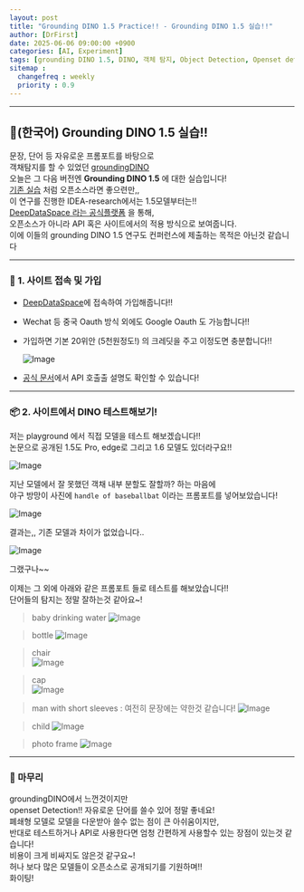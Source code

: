 ```yaml
---
layout: post
title: "Grounding DINO 1.5 Practice!! - Grounding DINO 1.5 실습!!"
author: [DrFirst]
date: 2025-06-06 09:00:00 +0900
categories: [AI, Experiment]
tags: [grounding DINO 1.5, DINO, 객체 탐지, Object Detection, Openset detection, Closed source, python, 파이썬 실습]
sitemap :
  changefreq : weekly
  priority : 0.9
---
```



---

## 🦖(한국어) Grounding DINO 1.5 실습!!

문장, 단어 등 자유로운 프롬포트를 바탕으로  
객채탐지를 할 수 있었던 [groundingDINO](https://drfirstlee.github.io/posts/groundingDINO/)  
오늘은 그 다음 버전엔 **Grounding DINO 1.5** 에 대한 실습입니다!  
[기존 실습](https://drfirstlee.github.io/posts/groundingDINO_Detection_usage/) 처럼 오픈소스라면 좋으련만,,  
이 연구를 진행한 IDEA-research에서는 1.5모델부터는!!  
[DeepDataSpace 라는 공식플랫폼](https://cloud.deepdataspace.com/) 을 통해,  
오픈소스가 아니라 API 혹은 사이트에서의 적용 방식으로 보여줍니다.   
이에 이들의 grounding DINO 1.5 연구도 컨퍼런스에 제출하는 목적은 아닌것 같습니다

---

### 🧱 1. 사이트 접속 및 가입

- [DeepDataSpace](https://cloud.deepdataspace.com/)에 접속하여 가입해줍니다!!  
- Wechat 등 중국 Oauth 방식 외에도 Google Oauth 도 가능합니다!!  
- 가입하면 기본 20위안 (5천원정도!) 의 크레딧을 주고 이정도면 충분합니다!!

  ![Image](https://github.com/user-attachments/assets/3298117c-6552-4313-a4df-f8db44198d07)


- [공식 문서](https://cloud.deepdataspace.com/docs)에서 API 호출출 설명도 확인할 수 있습니다!  

---

### 📦 2. 사이트에서 DINO 테스트해보기!  

저는 playground 에서 직접 모델을 테스트 해보겠습니다!!   
논문으로 공개된 1.5도 Pro, edge로 그리고 1.6 모델도 있더라구요!!

![Image](https://github.com/user-attachments/assets/502e7811-ea96-4114-a107-91e0476feb56)

지난 모델에서 잘 못했던 객채 내부 분할도 잘할까? 하는 마음에  
야구 방망이 사진에  `handle of baseballbat` 이라는 프롬포트를 넣어보았습니다!  

![Image](https://github.com/user-attachments/assets/300df5e0-20be-4918-be09-8bcd2d8859f7)


결과는,, 기존 모델과 차이가 없었습니다..

![Image](https://github.com/user-attachments/assets/69028f01-b6dd-43f0-b986-329f0e561477)


그랬구나~~  

이제는 그 외에 아래와 같은 프롬포트 들로 테스트를 해보았습니다!!  
단어들의 탐지는 정말 잘하는것 같아요~!

> baby drinking water
![Image](https://github.com/user-attachments/assets/56c21afe-4295-4da0-ab19-d3186a758a9e)

> bottle
![Image](https://github.com/user-attachments/assets/e66916f6-086a-4473-954b-00ddd911f84f)

> chair  
![Image](https://github.com/user-attachments/assets/65d5c8cf-9eb4-4911-a39d-bfc82676b99c)

> cap  
![Image](https://github.com/user-attachments/assets/c6acc20f-0df1-4b8f-abef-57905cc18a79)

> man with short sleeves : 여전히 문장에는 약한것 같습니다!
![Image](https://github.com/user-attachments/assets/e1a7f3c5-fcb0-4375-ade4-b9e93a0b5e94)

> child
![Image](https://github.com/user-attachments/assets/d7dd7f42-4ed3-48ab-8288-70e6a5bda8b6)

> photo frame
![Image](https://github.com/user-attachments/assets/8ad43757-4223-40cc-b092-d2725da73b99)

---

### 🎉 마무리
groundingDINO에서 느껀것이지만  
openset Detection!! 자유로운 단어를 쓸수 있어 정말 좋네요!  
폐쇄형 모델로 모델을 다운받아 쓸수 없는 점이 큰 아쉬움이지만,  
반대로 테스트하거나 API로 사용한다면 엄청 간편하게 사용할수 있는 장점이 있는것 같습니다!  
비용이 크게 비싸지도 않은것 같구요~!  
허나 보다 많은 모델들이 오픈소스로 공개되기를 기원하며!!  
화이팅!  